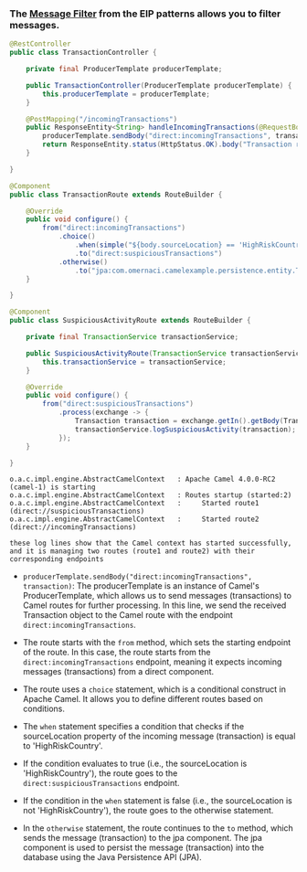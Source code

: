 
### The [Message Filter](https://camel.apache.org/components/3.21.x/eips/filter-eip.html) from the EIP patterns allows you to filter messages.



```java
@RestController
public class TransactionController {

    private final ProducerTemplate producerTemplate;

    public TransactionController(ProducerTemplate producerTemplate) {
        this.producerTemplate = producerTemplate;
    }

    @PostMapping("/incomingTransactions")
    public ResponseEntity<String> handleIncomingTransactions(@RequestBody Transaction transaction) {
        producerTemplate.sendBody("direct:incomingTransactions", transaction);
        return ResponseEntity.status(HttpStatus.OK).body("Transaction received for processing!");
    }

}

@Component
public class TransactionRoute extends RouteBuilder {

    @Override
    public void configure() {
        from("direct:incomingTransactions")
            .choice()
                .when(simple("${body.sourceLocation} == 'HighRiskCountry'"))
                .to("direct:suspiciousTransactions")
            .otherwise()
                .to("jpa:com.omernaci.camelexample.persistence.entity.Transaction");
    }

}

@Component
public class SuspiciousActivityRoute extends RouteBuilder {

    private final TransactionService transactionService;

    public SuspiciousActivityRoute(TransactionService transactionService) {
        this.transactionService = transactionService;
    }

    @Override
    public void configure() {
        from("direct:suspiciousTransactions")
            .process(exchange -> {
                Transaction transaction = exchange.getIn().getBody(Transaction.class);
                transactionService.logSuspiciousActivity(transaction);
            });
    }

}
```

```logcatfilter
o.a.c.impl.engine.AbstractCamelContext   : Apache Camel 4.0.0-RC2 (camel-1) is starting
o.a.c.impl.engine.AbstractCamelContext   : Routes startup (started:2)
o.a.c.impl.engine.AbstractCamelContext   :     Started route1 (direct://suspiciousTransactions)
o.a.c.impl.engine.AbstractCamelContext   :     Started route2 (direct://incomingTransactions)

these log lines show that the Camel context has started successfully, and it is managing two routes (route1 and route2) with their corresponding endpoints
```


- `producerTemplate.sendBody("direct:incomingTransactions", transaction)`: The producerTemplate is an instance of Camel's ProducerTemplate, which allows us to send messages (transactions) to Camel routes for further processing. In this line, we send the received Transaction object to the Camel route with the endpoint `direct:incomingTransactions`.

- The route starts with the `from` method, which sets the starting endpoint of the route. In this case, the route starts from the `direct:incomingTransactions` endpoint, meaning it expects incoming messages (transactions) from a direct component.

- The route uses a `choice` statement, which is a conditional construct in Apache Camel. It allows you to define different routes based on conditions.

- The `when` statement specifies a condition that checks if the sourceLocation property of the incoming message (transaction) is equal to 'HighRiskCountry'.

- If the condition evaluates to true (i.e., the sourceLocation is 'HighRiskCountry'), the route goes to the `direct:suspiciousTransactions` endpoint.

- If the condition in the `when` statement is false (i.e., the sourceLocation is not 'HighRiskCountry'), the route goes to the otherwise statement.

- In the `otherwise` statement, the route continues to the `to` method, which sends the message (transaction) to the jpa component. The jpa component is used to persist the message (transaction) into the database using the Java Persistence API (JPA). 